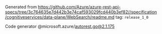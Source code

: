 Generated from https://github.com/Azure/azure-rest-api-specs/tree/3c764635e7d442b3e74caf593029fcd440b3ef82//specification/cognitiveservices/data-plane/WebSearch/readme.md tag: `release_1_0`

Code generator @microsoft.azure/autorest.go@2.1.175


